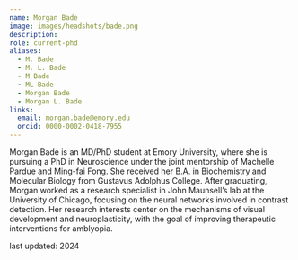 ```yaml
---
name: Morgan Bade
image: images/headshots/bade.png
description: 
role: current-phd
aliases:
  - M. Bade
  - M. L. Bade
  - M Bade
  - ML Bade
  - Morgan Bade
  - Morgan L. Bade
links:
  email: morgan.bade@emory.edu
  orcid: 0000-0002-0418-7955
---
```


Morgan Bade is an MD/PhD student at Emory University, where she is pursuing a PhD in Neuroscience under the joint mentorship of Machelle Pardue and Ming-fai Fong. She received her B.A. in Biochemistry and Molecular Biology from Gustavus Adolphus College. After graduating, Morgan worked as a research specialist in John Maunsell’s lab at the University of Chicago, focusing on the neural networks involved in contrast detection. Her research interests center on the mechanisms of visual development and neuroplasticity, with the goal of improving therapeutic interventions for amblyopia.

last updated: 2024
